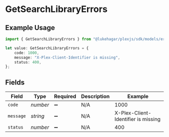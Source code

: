 # GetSearchLibraryErrors

## Example Usage

```typescript
import { GetSearchLibraryErrors } from "@lukehagar/plexjs/sdk/models/errors";

let value: GetSearchLibraryErrors = {
    code: 1000,
    message: "X-Plex-Client-Identifier is missing",
    status: 400,
};
```

## Fields

| Field                               | Type                                | Required                            | Description                         | Example                             |
| ----------------------------------- | ----------------------------------- | ----------------------------------- | ----------------------------------- | ----------------------------------- |
| `code`                              | *number*                            | :heavy_minus_sign:                  | N/A                                 | 1000                                |
| `message`                           | *string*                            | :heavy_minus_sign:                  | N/A                                 | X-Plex-Client-Identifier is missing |
| `status`                            | *number*                            | :heavy_minus_sign:                  | N/A                                 | 400                                 |